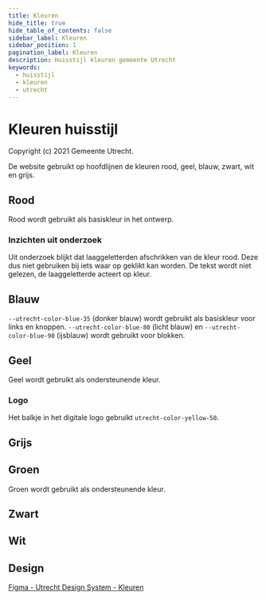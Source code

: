 ```yaml
---
title: Kleuren
hide_title: true
hide_table_of_contents: false
sidebar_label: Kleuren
sidebar_position: 1
pagination_label: Kleuren
description: Huisstijl kleuren gemeente Utrecht
keywords:
  - huisstijl
  - kleuren
  - utrecht
---
```


<!-- @license CC0-1.0 -->

<!-- markdownlint-disable MD033 -->

# Kleuren huisstijl

Copyright (c) 2021 Gemeente Utrecht.

De website gebruikt op hoofdlijnen de kleuren rood, geel, blauw, zwart, wit en grijs.

## Rood

Rood wordt gebruikt als basiskleur in het ontwerp.

<!-- | Voorbeeld                                                                                    | Design Token naam        | Hsl code            | Hex code  | Gebruik                                                                                                                                                                     |
| -------------------------------------------------------------------------------------------- | ------------------------ | ------------------- | --------- | --------------------------------------------------------------------------------------------------------------------------------------------------------------------------- |
| <div class="utrecht-color-demo" style="background-color: var(--utrecht-color-red-20)"></div> | `--utrecht-color-red-20` | `hsl(0, 100%, 20%)` | `#660000` | Donker rood. Gebruikt wit (`--utrecht-color-white`) als tekstkleur op rood.                                                                                                 |
| <div class="utrecht-color-demo" style="background-color: var(--utrecht-color-red-30)"></div> | `--utrecht-color-red-30` | `hsl(0, 100%, 30%)` | `#990000` | Hover rood. Gebruikt wit (`--utrecht-color-white`) als tekstkleur op rood. Wordt gebruikt voor de achtergrond van de social media buttons & om waarchuwingen aan te duiden. |
| <div class="utrecht-color-demo" style="background-color: var(--utrecht-color-red-40)"></div> | `--utrecht-color-red-40` | `hsl(0, 100%, 40%)` | `#CC0000` | Basis rood. Wordt gebruikt in de footer, in menu's, bij het zoeken. Toptaak buttons op projectsites. Gebruikt wit (`--utrecht-color-white`) als tekstkleur op rood.         |
| <div class="utrecht-color-demo" style="background-color: var(--utrecht-color-red-95)"></div> | `--utrecht-color-red-95` | `hsl(0, 100%, 95%)` | `#FFE5E5` | Licht rood. Voor gebruik voor rode achtergrond.                                                                                                                             | -->

### Inzichten uit onderzoek

Uit onderzoek blijkt dat laaggeletterden afschrikken van de kleur rood. Deze dus niet gebruiken bij iets waar op geklikt kan worden. De tekst wordt niet gelezen, de laaggeletterde acteert op kleur.

## Blauw

`--utrecht-color-blue-35` (donker blauw) wordt gebruikt als basiskleur voor links en knoppen. `--utrecht-color-blue-80` (licht blauw) en `--utrecht-color-blue-90` (ijsblauw) wordt gebruikt voor blokken.

<!-- | Voorbeeld                                                                                     | Design Token naam         | Hsl kleurencode      | Hex code  | Gebruik                                                                                |
| --------------------------------------------------------------------------------------------- | ------------------------- | -------------------- | --------- | -------------------------------------------------------------------------------------- |
| <div class="utrecht-color-demo" style="background-color: var(--utrecht-color-blue-20)"></div> | `--utrecht-color-blue-20` | `hsl(211, 60%, 20%)` | `#143252` | Basis donkerblauw.                                                                     |
| <div class="utrecht-color-demo" style="background-color: var(--utrecht-color-blue-35)"></div> | `--utrecht-color-blue-35` | `hsl(211, 60%, 35%)` | `#24578F` | Basis kleur voor link en knoppen Call-to-action. Dit is de actie kleur op de (web)app. |
| <div class="utrecht-color-demo" style="background-color: var(--utrecht-color-blue-40)"></div> | `--utrecht-color-blue-40` | `hsl(211, 60%, 40%)` | `#2964A3` | Blauw variant bij hover/focus.                                                         |
| <div class="utrecht-color-demo" style="background-color: var(--utrecht-color-blue-80)"></div> | `--utrecht-color-blue-80` | `hsl(211, 60%, 80%)` | `#ADCBEB` | Licht blauw voor achtergrond contactblok.                                              |
| <div class="utrecht-color-demo" style="background-color: var(--utrecht-color-blue-90)"></div> | `--utrecht-color-blue-90` | `hsl(211 60% 90%)`   | `#D6E5F5` | Ijsblauw variant voor achtergrond, spotlight en uitgelicht.                            | -->

## Geel

Geel wordt gebruikt als ondersteunende kleur.

### Logo

Het balkje in het digitale logo gebruikt `utrecht-color-yellow-50`.

<!-- | Voorbeeld                                                                                       | Design Token naam           | Hsl kleurencode      | Hex code  | Gebruik                                                                                                                 |
| ----------------------------------------------------------------------------------------------- | --------------------------- | -------------------- | --------- | ----------------------------------------------------------------------------------------------------------------------- |
| <div class="utrecht-color-demo" style="background-color: var(--utrecht-color-yellow-40)"></div> | `--utrecht-color-yellow-40` | `hsl(48, 100%, 40%)` | `#CCA300` | Donkere variant van basis geel.                                                                                         |
| <div class="utrecht-color-demo" style="background-color: var(--utrecht-color-yellow-50)"></div> | `--utrecht-color-yellow-50` | `hsl(48, 100%, 50%)` | `#FFCC00` | Basis Gemeente Utrecht kleur geel. Gebruikt zwart (`--utrecht-color-black`) als tekstkleur op geel.                     |
| <div class="utrecht-color-demo" style="background-color: var(--utrecht-color-yellow-60)"></div> | `--utrecht-color-yellow-60` | `hsl(48, 100%, 60%)` | `#FFD633` | Deze kleur geel wordt gebruikt als achtergrond bij het selecteren.                                                      |
| <div class="utrecht-color-demo" style="background-color: var(--utrecht-color-yellow-80)"></div> | `--utrecht-color-yellow-80` | `hsl(48, 100% ,80%)` | `#FFEB99` | Achtergrond geel voor Spotlight en uitgelicht blokken. Gebruikt zwart (`--utrecht-color-black`) als tekstkleur op geel. | -->

## Grijs

<!-- | Voorbeeld                                                                                     | Design Token naam         | Hsl code          | Hex code  | Gebruik                                                                                                                                                                                                                                               |
| --------------------------------------------------------------------------------------------- | ------------------------- | ----------------- | --------- | ----------------------------------------------------------------------------------------------------------------------------------------------------------------------------------------------------------------------------------------------------- |
| <div class="utrecht-color-demo" style="background-color: var(--utrecht-color-grey-10)"></div> | `--utrecht-color-grey-10` | `hsl(0, 0%, 10%)` | `#1A1A1A` | Wordt gebruikt in Surface component.                                                                                                                                                                                                                  |
| <div class="utrecht-color-demo" style="background-color: var(--utrecht-color-grey-15)"></div> | `--utrecht-color-grey-15` | `hsl(0, 0%, 15%)` | `#262626` | Wordt gebruikt in Top navigatie als hover over een menu item.                                                                                                                                                                                         |
| <div class="utrecht-color-demo" style="background-color: var(--utrecht-color-grey-30)"></div> | `--utrecht-color-grey-30` | `hsl(0, 0%, 30%)` | `#4D4D4D` | Wordt gebruikt voor borders in formuliercomponenten.                                                                                                                                                                                                  |
| <div class="utrecht-color-demo" style="background-color: var(--utrecht-color-grey-40)"></div> | `--utrecht-color-grey-40` | `hsl(0, 0%, 40%)` | `#666666` | Formulier invul element kleur.                                                                                                                                                                                                                        |
| <div class="utrecht-color-demo" style="background-color: var(--utrecht-color-grey-80)"></div> | `--utrecht-color-grey-80` | `hsl(0, 0%, 80%)` | `#CCCCCC` | Break out op landingpagina’s, kruimelpad, en diverse content elementen (spotlight, tabel, accordeon). Gebruikt zwart (`--utrecht-color-black`) als tekstkleur op dit grijs. Gebruik voor links het standaard donkerblauw (`--utrecht-color-blue-35`). |
| <div class="utrecht-color-demo" style="background-color: var(--utrecht-color-grey-90)"></div> | `--utrecht-color-grey-90` | `hsl(0, 0%, 90%)` | `#E6E6E6` | Diverse elementen in contentpagina (scheidingslijn, subnav border, accordeon). Gebruikt zwart (`--utrecht-color-black`) als tekstkleur op dit lichte grijs. Gebruik voor tekstlinks het standaard donkerblauw (`--utrecht-color-blue-35`).            |
| <div class="utrecht-color-demo" style="background-color: var(--utrecht-color-grey-95)"></div> | `--utrecht-color-grey-95` | `hsl(0, 0%, 95%)` | `#F2F2F2` | Basiskleur achtergrond kleur van de body.                                                                                                                                                                                                             | -->

## Groen

Groen wordt gebruikt als ondersteunende kleur.

<!-- | Voorbeeld                                                                                      | Design Token naam          | Hsl kleurencode     | Hex code  | Gebruik                         |
| ---------------------------------------------------------------------------------------------- | -------------------------- | ------------------- | --------- | ------------------------------- |
| <div class="utrecht-color-demo" style="background-color: var(--utrecht-color-green-40)"></div> | `--utrecht-color-green-40` | `hsl(90, 30%, 40%)` | `#668547` | Donkere variant van basis groen |
| <div class="utrecht-color-demo" style="background-color: var(--utrecht-color-green-50)"></div> | `--utrecht-color-green-50` | `hsl(90, 30%, 50%)` | `#80A659` | Basis Gemeente Utrecht groen    |
| <div class="utrecht-color-demo" style="background-color: var(--utrecht-color-green-80)"></div> | `--utrecht-color-green-80` | `hsl(90, 30%, 80%)` | `#CCDBBD` | Nog niet in gebruik.            |
| <div class="utrecht-color-demo" style="background-color: var(--utrecht-color-green-90)"></div> | `--utrecht-color-green-90` | `hsl(90, 30%, 90%)` | `#E6EDDE` | Achtergrond groen voor badges   | -->

## Zwart

<!-- | Voorbeeld                                                                                   | Design Token naam       | Hsl code         | Hex code  | Gebruik                                                                                                                                                                                                                                         |
| ------------------------------------------------------------------------------------------- | ----------------------- | ---------------- | --------- | ----------------------------------------------------------------------------------------------------------------------------------------------------------------------------------------------------------------------------------------------- |
| <div class="utrecht-color-demo" style="background-color: var(--utrecht-color-black)"></div> | `--utrecht-color-black` | `hsl(0, 0%, 0%)` | `#000000` | Gebruik zwart als tekstkleur op de lichtere kleuren: Blauw: `--utrecht-color-blue-80`, `--utrecht-color-blue-90`. Geel: `--utrecht-color-yellow-80`. Grijs: `--utrecht-color-grey-80`, `--utrecht-color-grey-90`. Wit: `--utrecht-color-white`. | -->

## Wit

<!-- | Voorbeeld                                                                                   | Design Token naam       | Hsl code           | Hex code  | Gebruik                                                                                                                                                                                                      |
| ------------------------------------------------------------------------------------------- | ----------------------- | ------------------ | --------- | ------------------------------------------------------------------------------------------------------------------------------------------------------------------------------------------------------------ |
| <div class="utrecht-color-demo" style="background-color: var(--utrecht-color-white)"></div> | `--utrecht-color-white` | `hsl(0, 0%, 100%)` | `#FFFFFF` | Gebruik wit als tekstkleur op de donkere kleuren. Blauw: `--utrecht-color-blue-35`. Rood: `-utrecht-color-red-20`, `-utrecht-color-red-30`. Grijs: `--utrecht-color-grey-40`. Zwart: `--utrecht-color-white` | -->

## Design

[Figma - Utrecht Design System - Kleuren](https://www.figma.com/file/msb3CfQBefPoruqNQ968Zh/Utrecht-Design-System?node-id=1%3A866)

